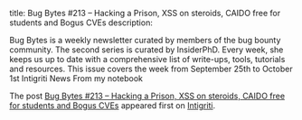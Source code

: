 title: Bug Bytes #213 – Hacking a Prison, XSS on steroids, CAIDO free for students and Bogus CVEs
description: <p>Bug Bytes is a weekly newsletter curated by members of the bug bounty community. The second series is curated by InsiderPhD. Every week, she keeps us up to date with a comprehensive list of write-ups, tools, tutorials and resources. This issue covers the week from September 25th to October 1st Intigriti News From my notebook</p> <p>The post <a href="https://blog.intigriti.com/2023/10/04/bug-bytes-213-hacking-a-prison-xss-on-steroids-caido-free-for-students-and-bogus-cves/" rel="nofollow">Bug Bytes #213 &#8211; Hacking a Prison, XSS on steroids, CAIDO free for students and Bogus CVEs</a> appeared first on <a href="https://blog.intigriti.com" rel="nofollow">Intigriti</a>.</p>